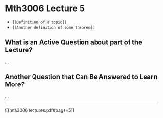 # Mth3006 Lecture 5

- `[[Definition of a topic]]`
- `[[Another definition of some theorem]]`

## What is an Active Question about part of the Lecture?

…

## Another Question that Can Be Answered to Learn More?

…

---

![[mth3006 lectures.pdf#page=5]]
